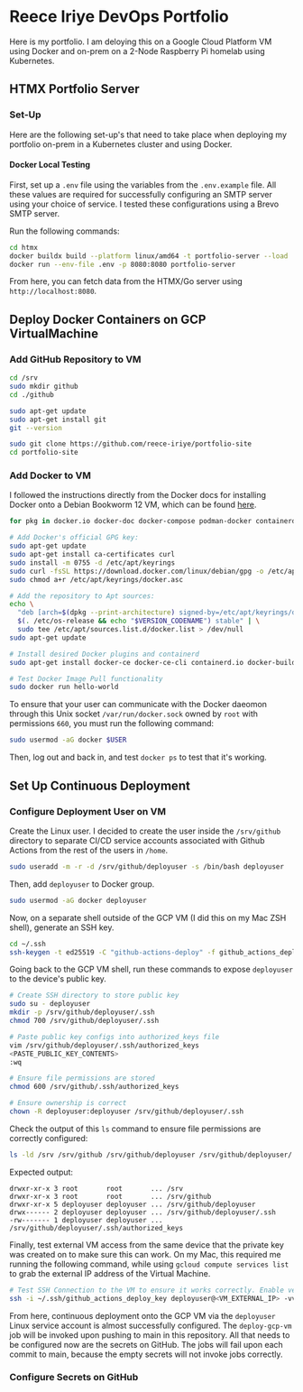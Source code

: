 # Reece Iriye DevOps Portfolio

Here is my portfolio. I am deloying this on a Google Cloud Platform VM using Docker and on-prem on a 2-Node Raspberry Pi homelab using Kubernetes.

## HTMX Portfolio Server

### Set-Up

Here are the following set-up's that need to take place when deploying my portfolio on-prem in a Kubernetes cluster and using Docker.

#### Docker Local Testing

First, set up a `.env` file using the variables from the `.env.example` file. All these values are required for successfully configuring an SMTP server using your choice of service. I tested these configurations using a Brevo SMTP server.

Run the following commands:

```bash
cd htmx
docker buildx build --platform linux/amd64 -t portfolio-server --load .
docker run --env-file .env -p 8080:8080 portfolio-server
```

From here, you can fetch data from the HTMX/Go server using `http://localhost:8080`.




## Deploy Docker Containers on GCP VirtualMachine



### Add GitHub Repository to VM




```bash
cd /srv
sudo mkdir github
cd ./github

sudo apt-get update
sudo apt-get install git
git --version

sudo git clone https://github.com/reece-iriye/portfolio-site
cd portfolio-site
```

### Add Docker to VM

I followed the instructions directly from the Docker docs for installing Docker onto a Debian Bookworm 12 VM, which can be found [here](https://docs.docker.com/engine/install/debian/#install-using-the-repository).

```bash
for pkg in docker.io docker-doc docker-compose podman-docker containerd runc; do sudo apt-get remove $pkg; done

# Add Docker's official GPG key:
sudo apt-get update
sudo apt-get install ca-certificates curl
sudo install -m 0755 -d /etc/apt/keyrings
sudo curl -fsSL https://download.docker.com/linux/debian/gpg -o /etc/apt/keyrings/docker.asc
sudo chmod a+r /etc/apt/keyrings/docker.asc

# Add the repository to Apt sources:
echo \
  "deb [arch=$(dpkg --print-architecture) signed-by=/etc/apt/keyrings/docker.asc] https://download.docker.com/linux/debian \
  $(. /etc/os-release && echo "$VERSION_CODENAME") stable" | \
  sudo tee /etc/apt/sources.list.d/docker.list > /dev/null
sudo apt-get update

# Install desired Docker plugins and containerd
sudo apt-get install docker-ce docker-ce-cli containerd.io docker-buildx-plugin docker-compose-plugin

# Test Docker Image Pull functionality
sudo docker run hello-world
```

To ensure that your user can communicate with the Docker daeomon through this Unix socket `/var/run/docker.sock` owned by `root` with permissions `660`, you must run the following command:

```bash
sudo usermod -aG docker $USER
```

Then, log out and back in, and test `docker ps` to test that it's working.





## Set Up Continuous Deployment





### Configure Deployment User on VM

Create the Linux user. I decided to create the user inside the `/srv/github` directory to separate CI/CD service accounts associated with Github Actions from the rest of the users in `/home`.

```bash
sudo useradd -m -r -d /srv/github/deployuser -s /bin/bash deployuser
```

Then, add `deployuser` to Docker group.

```bash
sudo usermod -aG docker deployuser
```

Now, on a separate shell outside of the GCP VM (I did this on my Mac ZSH shell), generate an SSH key.

```bash
cd ~/.ssh
ssh-keygen -t ed25519 -C "github-actions-deploy" -f github_actions_deploy_key
```

Going back to the GCP VM shell, run these commands to expose `deployuser` to the device's public key.

```bash
# Create SSH directory to store public key
sudo su - deployuser
mkdir -p /srv/github/deployuser/.ssh
chmod 700 /srv/github/deployuser/.ssh

# Paste public key configs into authorized_keys file
vim /srv/github/deployuser/.ssh/authorized_keys
<PASTE_PUBLIC_KEY_CONTENTS>
:wq

# Ensure file permissions are stored
chmod 600 /srv/github/.ssh/authorized_keys

# Ensure ownership is correct
chown -R deployuser:deployuser /srv/github/deployuser/.ssh
```

Check the output of this `ls` command to ensure file permissions are correctly configured:
```bash
ls -ld /srv /srv/github /srv/github/deployuser /srv/github/deployuser/.ssh /srv/github/deployuser/.ssh/authorized_keys
```

Expected output:
```
drwxr-xr-x 3 root       root       ... /srv
drwxr-xr-x 3 root       root       ... /srv/github
drwxr-xr-x 5 deployuser deployuser ... /srv/github/deployuser
drwx------ 2 deployuser deployuser ... /srv/github/deployuser/.ssh
-rw------- 1 deployuser deployuser ... /srv/github/deployuser/.ssh/authorized_keys
```

Finally, test external VM access from the same device that the private key was created on to make sure this can work. On my Mac, this required me running the following command, while using `gcloud compute services list` to grab the external IP address of the Virtual Machine.

```bash
# Test SSH Connection to the VM to ensure it works correctly. Enable verbose logging to fetch errors.
ssh -i ~/.ssh/github_actions_deploy_key deployuser@<VM_EXTERNAL_IP> -vvv
```

From here, continuous deployment onto the GCP VM via the `deployuser` Linux service account is almost successfully configured. The `deploy-gcp-vm` job will be invoked upon pushing to main in this repository. All that needs to be configured now are the secrets on GitHub. The jobs will fail upon each commit to main, because the empty secrets will not invoke jobs correctly.




### Configure Secrets on GitHub



